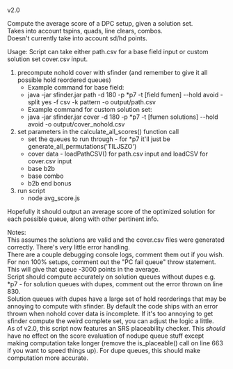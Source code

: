 v2.0

Compute the average score of a DPC setup, given a solution set.  
Takes into account tspins, quads, line clears, combos.  
Doesn't currently take into account sd/hd points.

Usage:
Script can take either path.csv for a base field input or custom solution set cover.csv input.  
1) precompute nohold cover with sfinder (and remember to give it all possible hold reordered queues)
    - Example command for base field:
    - java -jar sfinder.jar path -d 180 -p *p7 -t [field fumen] --hold avoid -split yes -f csv -k pattern -o output/path.csv
    - Example command for custom solution set:
    - java -jar sfinder.jar cover -d 180 -p *p7 -t [fumen solutions] --hold avoid -o output/cover_nohold.csv
2) set parameters in the calculate_all_scores() function call
    - set the queues to run through - for *p7 it'll just be generate_all_permutations('TILJSZO')
    - cover data - loadPathCSV() for path.csv input and loadCSV for cover.csv input
    - base b2b
    - base combo
    - b2b end bonus
3) run script
    - node avg_score.js

Hopefully it should output an average score of the optimized solution for  each possible queue, along with other pertinent info.

Notes:  
This assumes the solutions are valid and the cover.csv files were generated correctly. There's very little error handling.  
There are a couple debugging console logs, comment them out if you wish.  
For non 100% setups, comment out the "PC fail queue" throw statement. This will give that queue -3000 points in the average.  
Script should compute accurately on solution queues without dupes e.g. *p7 - for solution queues with dupes, comment out the error thrown on line 830.  
Solution queues with dupes have a large set of hold reorderings that may be annoying to compute with sfinder. By default the code ships with an error thrown when nohold cover data is incomplete. If it's too annoying to get sfinder compute the weird complete set, you can adjust the logic a little.  
As of v2.0, this script now features an SRS placeability checker. This *should* have no effect on the score evaluation of nodupe queue stuff except making computation take longer (remove the is_placeable() call on line 663 if you want to speed things up). For dupe queues, this should make computation more accurate.